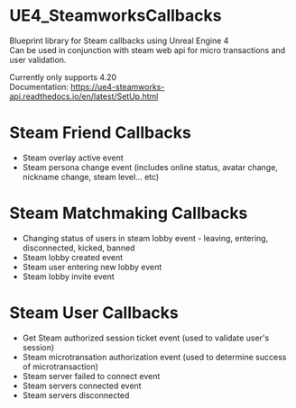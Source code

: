 # UE4_SteamworksCallbacks
Blueprint library for Steam callbacks using Unreal Engine 4 <br>
Can be used in conjunction with steam web api for micro transactions and user validation.

Currently only supports 4.20 <br>
Documentation: https://ue4-steamworks-api.readthedocs.io/en/latest/SetUp.html

# Steam Friend Callbacks
- Steam overlay active event
- Steam persona change event (includes online status, avatar change, nickname change, steam level... etc)
# Steam Matchmaking Callbacks
- Changing status of users in steam lobby event - leaving, entering, disconnected, kicked, banned
- Steam lobby created event
- Steam user entering new lobby event
- Steam lobby invite event
# Steam User Callbacks
- Get Steam authorized session ticket event (used to validate user's session)
- Steam microtransation authorization event (used to determine success of microtransaction)
- Steam server failed to connect event
- Steam servers connected event
- Steam servers disconnected
